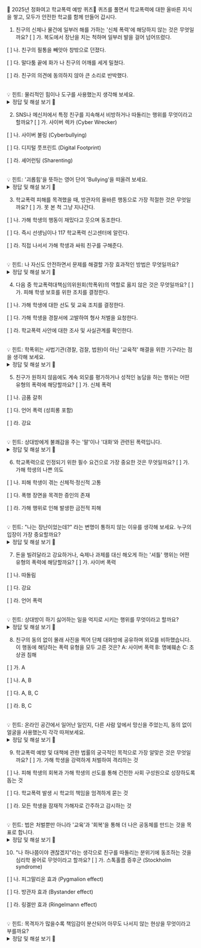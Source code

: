 🏫 2025년 정화여고 학교폭력 예방 퀴즈🏫
퀴즈를 풀면서 학교폭력에 대한 올바른 지식을 쌓고, 모두가 안전한 학교를 함께 만들어 갑시다.

1. 친구의 신체나 물건에 일부러 해를 가하는 '신체 폭력'에 해당하지 않는 것은 무엇일까요?
[ ] 가. 복도에서 장난을 치는 척하며 일부러 발을 걸어 넘어뜨렸다.

[ ] 나. 친구의 필통을 빼앗아 창밖으로 던졌다.

[ ] 다. 말다툼 끝에 화가 나 친구의 어깨를 세게 밀쳤다.

[ ] 라. 친구의 의견에 동의하지 않아 큰 소리로 반박했다.

<br>
💡 힌트: 물리적인 힘이나 도구를 사용했는지 생각해 보세요.

<details>
<summary>정답 및 해설 보기 👀</summary>
<p><strong>정답은 '라' 입니다.</strong> 신체 폭력은 상대방의 신체나 소유물에 직접적인 물리력을 행사하여 피해를 주는 행위입니다. 의견에 대한 반박은 언어적 표현일 뿐, 신체 폭력에 해당하지 않습니다.</p>
</details>

2. SNS나 메신저에서 특정 친구를 지속해서 비방하거나 따돌리는 행위를 무엇이라고 할까요?
[ ] 가. 사이버 렉카 (Cyber Wrecker)

[ ] 나. 사이버 불링 (Cyberbullying)

[ ] 다. 디지털 풋프린트 (Digital Footprint)

[ ] 라. 셰어런팅 (Sharenting)

<br>
💡 힌트: '괴롭힘'을 뜻하는 영어 단어 'Bullying'을 떠올려 보세요.

<details>
<summary>정답 및 해설 보기 👀</summary>
<p><strong>정답은 '나' 입니다.</strong> 사이버 불링은 온라인 공간에서 언어폭력, 따돌림, 명예훼손, 개인정보 유출 등의 형태로 나타나는 학교폭력의 일종입니다.</p>
</details>

3. 학교폭력 피해를 목격했을 때, 방관자의 올바른 행동으로 가장 적절한 것은 무엇일까요?
[ ] 가. 못 본 척 그냥 지나간다.

[ ] 나. 가해 학생의 행동이 재밌다고 웃으며 동조한다.

[ ] 다. 즉시 선생님이나 117 학교폭력 신고센터에 알린다.

[ ] 라. 직접 나서서 가해 학생과 싸워 친구를 구해준다.

<br>
💡 힌트: 나 자신도 안전하면서 문제를 해결할 가장 효과적인 방법은 무엇일까요?

<details>
<summary>정답 및 해설 보기 👀</summary>
<p><strong>정답은 '다' 입니다.</strong> 방관과 동조는 폭력을 키우는 행위입니다. 직접 개입하는 것은 또 다른 위험을 낳을 수 있으므로, 신뢰할 수 있는 어른(교사, 부모님)이나 전문 기관(117)에 알려 도움을 요청하는 것이 가장 안전하고 올바른 방법입니다.</p>
</details>

4. 다음 중 학교폭력대책심의위원회(학폭위)의 역할로 옳지 않은 것은 무엇일까요?
[ ] 가. 피해 학생 보호를 위한 조치를 결정한다.

[ ] 나. 가해 학생에 대한 선도 및 교육 조치를 결정한다.

[ ] 다. 가해 학생을 경찰서에 고발하여 형사 처벌을 요청한다.

[ ] 라. 학교폭력 사안에 대한 조사 및 사실관계를 확인한다.

<br>
💡 힌트: 학폭위는 사법기관(경찰, 검찰, 법원)이 아닌 '교육적' 해결을 위한 기구라는 점을 생각해 보세요.

<details>
<summary>정답 및 해설 보기 👀</summary>
<p><strong>정답은 '다' 입니다.</strong> 학폭위는 교육적인 차원에서 피해 학생 보호와 가해 학생 선도를 위한 조치를 결정하는 기구입니다. 형사 처벌이 필요한 심각한 사안의 경우 경찰에 신고할 수는 있지만, 직접적인 형사 처벌 요청 권한을 가진 사법기관은 아닙니다.</p>
</details>

5. 친구가 원하지 않음에도 계속 외모를 평가하거나 성적인 농담을 하는 행위는 어떤 유형의 폭력에 해당할까요?
[ ] 가. 신체 폭력

[ ] 나. 금품 갈취

[ ] 다. 언어 폭력 (성희롱 포함)

[ ] 라. 강요

<br>
💡 힌트: 상대방에게 불쾌감을 주는 '말'이나 '대화'와 관련된 폭력입니다.

<details>
<summary>정답 및 해설 보기 👀</summary>
<p><strong>정답은 '다' 입니다.</strong> 상대방에게 불쾌감이나 성적 수치심을 유발하는 말이나 행동은 명백한 언어 폭력이자 성희롱에 해당합니다. '장난'이라는 말로 정당화될 수 없습니다.</p>
</details>

6. 학교폭력으로 인정되기 위한 필수 요건으로 가장 중요한 것은 무엇일까요?
[ ] 가. 가해 학생의 나쁜 의도

[ ] 나. 피해 학생이 겪는 신체적·정신적 고통

[ ] 다. 폭행 장면을 목격한 증인의 존재

[ ] 라. 가해 행위로 인해 발생한 금전적 피해

<br>
💡 힌트: "나는 장난이었는데?" 라는 변명이 통하지 않는 이유를 생각해 보세요. 누구의 입장이 가장 중요할까요?

<details>
<summary>정답 및 해설 보기 👀</summary>
<p><strong>정답은 '나' 입니다.</strong> 학교폭력 성립 여부는 가해자의 의도보다 피해 학생이 신체적 또는 정신적으로 고통을 느꼈는지가 가장 중요한 판단 기준입니다. 장난으로 한 행동이라도 상대방이 고통을 느꼈다면 폭력이 될 수 있습니다.</p>
</details>

7. 돈을 빌려달라고 강요하거나, 숙제나 과제를 대신 해오게 하는 '셔틀' 행위는 어떤 유형의 폭력에 해당할까요?
[ ] 가. 사이버 폭력

[ ] 나. 따돌림

[ ] 다. 강요

[ ] 라. 언어 폭력

<br>
💡 힌트: 상대방이 하기 싫어하는 일을 억지로 시키는 행위를 무엇이라고 할까요?

<details>
<summary>정답 및 해설 보기 👀</summary>
<p><strong>정답은 '다' 입니다.</strong> 상대방의 의사에 반하여 원하지 않는 행동을 하도록 강요하는 것은 '강요'라는 유형의 학교폭력에 해당합니다. 금품 갈취가 동반되기도 합니다.</p>
</details>

8. 친구의 동의 없이 몰래 사진을 찍어 단체 대화방에 공유하며 외모를 비하했습니다. 이 행동에 해당하는 폭력 유형을 모두 고른 것은?
A: 사이버 폭력
B: 명예훼손
C: 초상권 침해

[ ] 가. A

[ ] 나. A, B

[ ] 다. A, B, C

[ ] 라. B, C

<br>
💡 힌트: 온라인 공간에서 일어난 일인지, 다른 사람 앞에서 망신을 주었는지, 동의 없이 얼굴을 사용했는지 각각 따져보세요.

<details>
<summary>정답 및 해설 보기 👀</summary>
<p><strong>정답은 '다' 입니다.</strong> 온라인 공간(SNS)을 이용했으므로 '사이버 폭력', 여러 사람에게 외모를 비하하여 명예를 훼손했으므로 '명예훼손', 동의 없이 사진을 촬영하고 유포했으므로 '초상권 침해'에 모두 해당합니다. 하나의 행동이 여러 유형의 폭력이 될 수 있습니다.</p>
</details>

9. 학교폭력 예방 및 대책에 관한 법률의 궁극적인 목적으로 가장 알맞은 것은 무엇일까요?
[ ] 가. 가해 학생을 강력하게 처벌하여 격리하는 것

[ ] 나. 피해 학생의 회복과 가해 학생의 선도를 통해 건전한 사회 구성원으로 성장하도록 돕는 것

[ ] 다. 학교폭력 발생 시 학교의 책임을 엄격하게 묻는 것

[ ] 라. 모든 학생을 잠재적 가해자로 간주하고 감시하는 것

<br>
💡 힌트: 법은 처벌뿐만 아니라 '교육'과 '회복'을 통해 더 나은 공동체를 만드는 것을 목표로 합니다.

<details>
<summary>정답 및 해설 보기 👀</summary>
<p><strong>정답은 '나' 입니다.</strong> 학교폭력 관련 법의 핵심은 처벌 자체보다, 피해 학생이 상처를 회복하고 일상을 되찾도록 보호하며, 가해 학생은 자신의 잘못을 뉘우치고 교육을 통해 다시 건강하게 성장하도록 돕는 데 있습니다.</p>
</details>

10. "나 하나쯤이야 괜찮겠지"라는 생각으로 친구를 따돌리는 분위기에 동조하는 것을 심리학 용어로 무엇이라고 할까요?
[ ] 가. 스톡홀름 증후군 (Stockholm syndrome)

[ ] 나. 피그말리온 효과 (Pygmalion effect)

[ ] 다. 방관자 효과 (Bystander effect)

[ ] 라. 링겔만 효과 (Ringelmann effect)

<br>
💡 힌트: 목격자가 많을수록 책임감이 분산되어 아무도 나서지 않는 현상을 무엇이라고 부를까요?

<details>
<summary>정답 및 해설 보기 👀</summary>
<p><strong>정답은 '다' 입니다.</strong> 방관자 효과는 주변에 사람이 많을수록 '다른 누군가가 도와주겠지'라고 생각하며 책임감을 느끼지 못하고 방관하게 되는 현상을 말합니다. 학교폭력 상황에서 다수의 침묵과 방관은 가해자에게 암묵적인 동의로 비춰져 폭력을 더욱 심각하게 만들 수 있습니다.</p>
</details>
